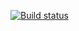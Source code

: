 [![Build status](https://ci.appveyor.com/api/projects/status/4w74bhssj7c2stkl?svg=true)](https://ci.appveyor.com/project/KristinaGalche/4-6-moneytransfer)
